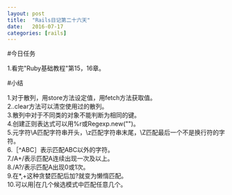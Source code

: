 ```yaml
---
layout: post
title:  "Rails日记第二十六天"
date:   2016-07-17
categories: [rails]
---
```


#今日任务

1.看完"Ruby基础教程"第15，16章。  

#小结

1.对于散列，用store方法设定值，用fetch方法获取值。  
2..clear方法可以清空使用过的散列。  
3.散列中对于不同类的对象不能判断为相同的键。  
4.创建正则表达式可以用%r或Regexp.new("")。  
5.元字符\A匹配字符串开头，\z匹配字符串末尾，\Z匹配最后一个不是换行符的字符。  
6.［^ABC］表示匹配ABC以外的字符。  
7./A+/表示匹配A连续出现一次及以上。  
8./A?/表示匹配A出现0或1次。  
9.在*,+这种贪婪匹配后加?就变为懒惰匹配。  
10.可以用|在几个候选模式中匹配任意几个。  
